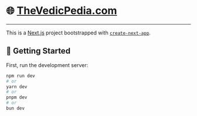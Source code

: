 # 🌐 [TheVedicPedia.com](https://www.thevedicpedia.com/)

---

This is a [Next.js](https://nextjs.org) project bootstrapped with [`create-next-app`](https://nextjs.org/docs/app/api-reference/cli/create-next-app).

## 🚀 Getting Started

First, run the development server:

```bash
npm run dev
# or
yarn dev
# or
pnpm dev
# or
bun dev
